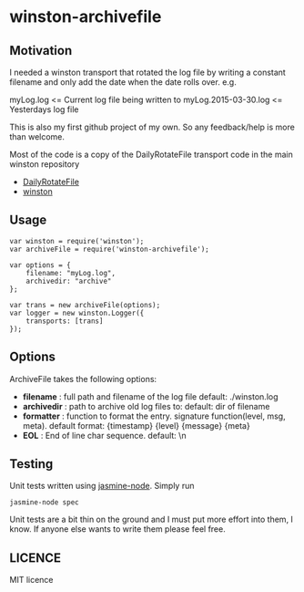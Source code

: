 # winston-archivefile #

## Motivation ##
I needed a winston transport that rotated the log file by writing a constant filename and only add the date when the date rolls over.
e.g.

myLog.log <= Current log file being written to
myLog.2015-03-30.log <= Yesterdays log file

This is also my first github project of my own. So any feedback/help is more than welcome.

Most of the code is a copy of the DailyRotateFile transport code in the main winston repository
* [DailyRotateFile][1]
* [winston][0]

## Usage ##
```
var winston = require('winston');
var archiveFile = require('winston-archivefile');

var options = {
	filename: "myLog.log",
	archivedir: "archive"
};

var trans = new archiveFile(options);
var logger = new winston.Logger({
	transports: [trans]
});
```

## Options ##
ArchiveFile takes the following options:

* __filename__ : full path and filename of the log file default: ./winston.log
* __archivedir__ : path to archive old log files to: default: dir of filename
* __formatter__ : function to format the entry. signature function(level, msg, meta). default format: {timestamp} {level} {message} {meta}
* __EOL__ : End of line char sequence. default: \n

## Testing ##
Unit tests written using [jasmine-node][2]. 
Simply run 
```
jasmine-node spec
```

Unit tests are a bit thin on the ground and I must put more effort into them, I know. If anyone else wants to write them please feel free.

## LICENCE ##
MIT licence

[0]: https://github.com/flatiron/winston
[1]: https://github.com/winstonjs/winston/blob/master/lib/winston/transports/daily-rotate-file.js
[2]: https://github.com/mhevery/jasmine-node